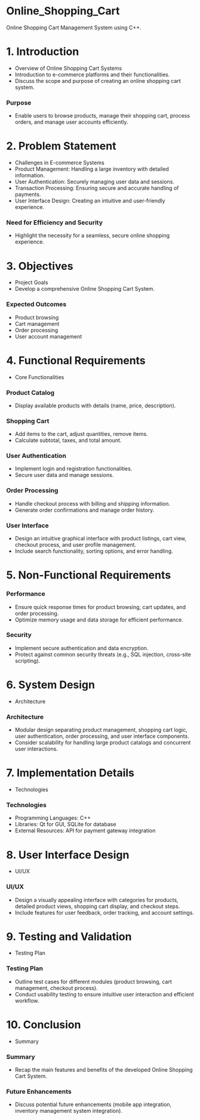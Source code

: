 # Online_Shopping_Cart
Online Shopping Cart Management System using C++.

# 1. Introduction
- Overview of Online Shopping Cart Systems
- Introduction to e-commerce platforms and their functionalities.
- Discuss the scope and purpose of creating an online shopping cart system.

### Purpose
- Enable users to browse products, manage their shopping cart, process orders, and manage user accounts efficiently.

# 2. Problem Statement
- Challenges in E-commerce Systems
- Product Management: Handling a large inventory with detailed information.
- User Authentication: Securely managing user data and sessions.
- Transaction Processing: Ensuring secure and accurate handling of payments.
- User Interface Design: Creating an intuitive and user-friendly experience.

### Need for Efficiency and Security
- Highlight the necessity for a seamless, secure online shopping experience.

# 3. Objectives
- Project Goals
- Develop a comprehensive Online Shopping Cart System.

### Expected Outcomes
- Product browsing
- Cart management
- Order processing
- User account management

# 4. Functional Requirements
- Core Functionalities

### Product Catalog
- Display available products with details (name, price, description).

### Shopping Cart
- Add items to the cart, adjust quantities, remove items.
- Calculate subtotal, taxes, and total amount.

### User Authentication
- Implement login and registration functionalities.
- Secure user data and manage sessions.

### Order Processing
- Handle checkout process with billing and shipping information.
- Generate order confirmations and manage order history.

### User Interface
- Design an intuitive graphical interface with product listings, cart view, checkout process, and user profile management.
- Include search functionality, sorting options, and error handling.

# 5. Non-Functional Requirements

### Performance
- Ensure quick response times for product browsing, cart updates, and order processing.
- Optimize memory usage and data storage for efficient performance.

### Security
- Implement secure authentication and data encryption.
- Protect against common security threats (e.g., SQL injection, cross-site scripting).

# 6. System Design
- Architecture

### Architecture
- Modular design separating product management, shopping cart logic, user authentication, order processing, and user interface components.
- Consider scalability for handling large product catalogs and concurrent user interactions.

# 7. Implementation Details
- Technologies

### Technologies
- Programming Languages: C++
- Libraries: Qt for GUI, SQLite for database
- External Resources: API for payment gateway integration

# 8. User Interface Design
- UI/UX

### UI/UX
- Design a visually appealing interface with categories for products, detailed product views, shopping cart display, and checkout steps.
- Include features for user feedback, order tracking, and account settings.

# 9. Testing and Validation
- Testing Plan

### Testing Plan
- Outline test cases for different modules (product browsing, cart management, checkout process).
- Conduct usability testing to ensure intuitive user interaction and efficient workflow.

# 10. Conclusion
- Summary

### Summary
- Recap the main features and benefits of the developed Online Shopping Cart System.

### Future Enhancements
- Discuss potential future enhancements (mobile app integration, inventory management system integration).
